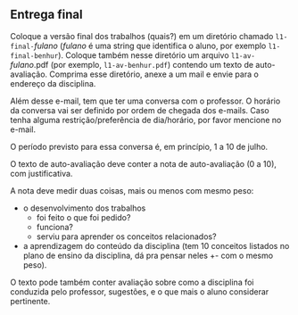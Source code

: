 
## Entrega final

Coloque a versão final dos trabalhos (quais?) em um diretório chamado `l1-final-`*fulano*
 (*fulano* é uma string que identifica o aluno, por exemplo `l1-final-benhur`).
Coloque também nesse diretório um arquivo `l1-av-`*fulano*.pdf (por exemplo, `l1-av-benhur.pdf`) contendo um texto de auto-avaliação.
Comprima esse diretório, anexe a um mail e envie para o endereço da disciplina.

Além desse e-mail, tem que ter uma conversa com o professor. O horário da conversa vai ser definido por ordem de chegada dos e-mails. Caso tenha alguma restrição/preferência de dia/horário, por favor mencione no e-mail.

O período previsto para essa conversa é, em princípio, 1 a 10 de julho.

O texto de auto-avaliação deve conter a nota de auto-avaliação (0 a 10), com justificativa.

A nota deve medir duas coisas, mais ou menos com mesmo peso: 
- o desenvolvimento dos trabalhos
  - foi feito o que foi pedido?
  - funciona?
  - serviu para aprender os conceitos relacionados?
- a aprendizagem do conteúdo da disciplina (tem 10 conceitos listados no plano de ensino da disciplina, dá pra pensar neles +- com o mesmo peso).

O texto pode também conter avaliação sobre como a disciplina foi conduzida pelo professor, sugestões, e o que mais o aluno considerar pertinente.
